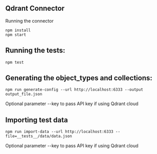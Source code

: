 ## Qdrant Connector

Running the connector

```shell
npm install
npm start
```

## Running the tests:

```shell
npm test
```

## Generating the object_types and collections:

```shell
npm run generate-config --url http://localhost:6333 --output output_file.json
```

Optional parameter --key to pass API key if using Qdrant cloud

## Importing test data

```shell
npm run import-data --url http://localhost:6333 --file=__tests__/data/data.json
```

Optional parameter --key to pass API key if using Qdrant cloud